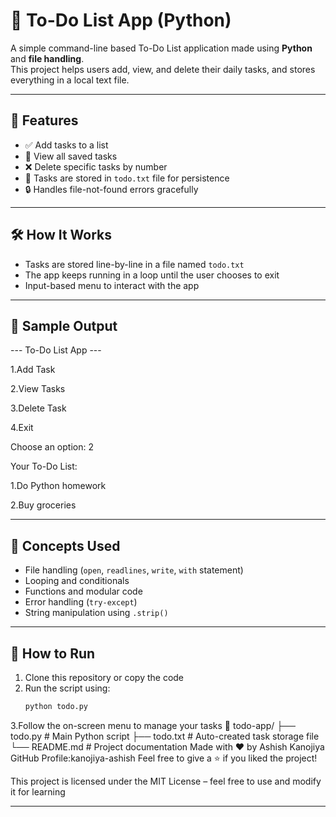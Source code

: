 # 📝 To-Do List App (Python)

A simple command-line based To-Do List application made using **Python** and **file handling**.  
This project helps users add, view, and delete their daily tasks, and stores everything in a local text file.

---

## 🚀 Features

- ✅ Add tasks to a list
- 👀 View all saved tasks
- ❌ Delete specific tasks by number
- 💾 Tasks are stored in `todo.txt` file for persistence
- 🔒 Handles file-not-found errors gracefully

---

## 🛠️ How It Works

- Tasks are stored line-by-line in a file named `todo.txt`
- The app keeps running in a loop until the user chooses to exit
- Input-based menu to interact with the app

---

## 📸 Sample Output

--- To-Do List App ---

1.Add Task

2.View Tasks

3.Delete Task

4.Exit

Choose an option: 2

Your To-Do List:

1.Do Python homework

2.Buy groceries

---

## 🧠 Concepts Used

- File handling (`open`, `readlines`, `write`, `with` statement)
- Looping and conditionals
- Functions and modular code
- Error handling (`try-except`)
- String manipulation using `.strip()`

---

## 🧪 How to Run

1. Clone this repository or copy the code
2. Run the script using:
   ```bash
   python todo.py
3.Follow the on-screen menu to manage your tasks
📁 todo-app/
├── todo.py          # Main Python script
├── todo.txt         # Auto-created task storage file
└── README.md        # Project documentation
Made with ❤️ by Ashish Kanojiya
GitHub Profile:kanojiya-ashish
Feel free to give a ⭐ if you liked the project!

This project is licensed under the MIT License – feel free to use and modify it for learning

---

